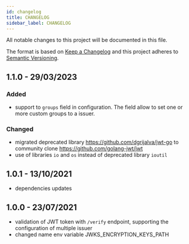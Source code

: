 ```yaml
---
id: changelog
title: CHANGELOG
sidebar_label: CHANGELOG
---
```

All notable changes to this project will be documented in this file.

The format is based on [Keep a Changelog](http://keepachangelog.com/en/1.0.0/)
and this project adheres to [Semantic Versioning](http://semver.org/spec/v2.0.0.html).

## 1.1.0 - 29/03/2023
### Added
- support to `groups` field in configuration. The field allow to set one or more custom groups to a issuer.
### Changed
- migrated deprecated library https://github.com/dgrijalva/jwt-go to community clone https://github.com/golang-jwt/jwt
- use of libraries `io` and `os` instead of deprecated library `ioutil`

## 1.0.1 - 13/10/2021

- dependencies updates

## 1.0.0 - 23/07/2021

- validation of JWT token with `/verify` endpoint, supporting the configuration of multiple issuer
- changed name env variable JWKS_ENCRYPTION_KEYS_PATH
